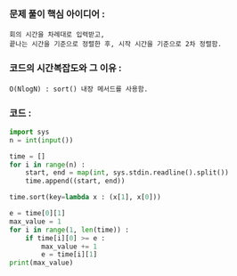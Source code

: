 ### 문제 풀이 핵심 아이디어 :
    회의 시간을 차례대로 입력받고, 
    끝나는 시간을 기준으로 정렬한 후, 시작 시간을 기준으로 2차 정렬함.

### 코드의 시간복잡도와 그 이유 :
    O(NlogN) : sort() 내장 메서드를 사용함.

### 코드 :
```python
import sys
n = int(input())

time = []
for i in range(n) :
    start, end = map(int, sys.stdin.readline().split())
    time.append((start, end))

time.sort(key=lambda x : (x[1], x[0]))

e = time[0][1]
max_value = 1
for i in range(1, len(time)) :
    if time[i][0] >= e :
        max_value += 1
        e = time[i][1]
print(max_value)
```